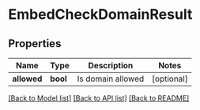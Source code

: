 # EmbedCheckDomainResult

## Properties
Name | Type | Description | Notes
------------ | ------------- | ------------- | -------------
**allowed** | **bool** | Is domain allowed | [optional] 

[[Back to Model list]](../README.md#documentation-for-models) [[Back to API list]](../README.md#documentation-for-api-endpoints) [[Back to README]](../README.md)


